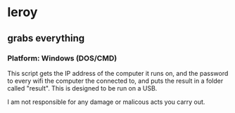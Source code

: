 # leroy
## grabs everything
### Platform: Windows (DOS/CMD)
  
This script gets the IP address of the computer it runs on, and the password to every wifi the computer the connected to, and puts the result in a folder called "result". This is designed to be run on a USB.
  
  
I am not responsible for any damage or malicous acts you carry out.
